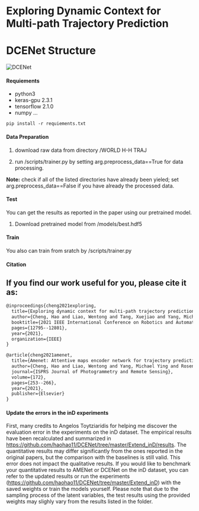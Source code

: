 Exploring  Dynamic  Context  for  Multi-path  Trajectory  Prediction
===


DCENet Structure
===
![DCENet](https://github.com/tanjatang/DCENet/blob/master/pipeline/pipeline.png)


#### Requiements
* python3
* keras-gpu 2.3.1
* tensorflow 2.1.0
* numpy
...

```
pip install -r requiements.txt
```
 
#### Data Preparation
1. download raw data from directory /WORLD H-H TRAJ

2. run /scripts/trainer.py by setting arg.preprocess_data==True for data processing.

**Note:** check if all of the listed directories have already been yieled; set arg.preprocess_data==False if you have already the processed data.

#### Test
You can get the results as reported in the paper using our pretrained model.
1. Download pretrained model from /models/best.hdf5

#### Train
You also can train from sratch by /scripts/trainer.py


#### Citation

If you find our work useful for you, please cite it as:
----
```html
@inproceedings{cheng2021exploring,
  title={Exploring dynamic context for multi-path trajectory prediction},
  author={Cheng, Hao and Liao, Wentong and Tang, Xuejiao and Yang, Michael Ying and Sester, Monika and Rosenhahn, Bodo},
  booktitle={2021 IEEE International Conference on Robotics and Automation (ICRA)},
  pages={12795--12801},
  year={2021},
  organization={IEEE}
}

@article{cheng2021amenet,
  title={Amenet: Attentive maps encoder network for trajectory prediction},
  author={Cheng, Hao and Liao, Wentong and Yang, Michael Ying and Rosenhahn, Bodo and Sester, Monika},
  journal={ISPRS Journal of Photogrammetry and Remote Sensing},
  volume={172},
  pages={253--266},
  year={2021},
  publisher={Elsevier}
}
```

#### Update the errors in the inD experiments
First, many credits to Angelos Toytziaridis for helping me discover the evaluation error in the experiments on the inD dataset.
The empirical results have been recalculated and summarized in https://github.com/haohao11/DCENet/tree/master/Extend_inD/results.
The quantitative results may differ significantly from the ones reported in the original papers, but the comparison with the baselines is still valid.
This error does not impact the qualitative results.
If you would like to benchmark your quantitative results to AMENet or DCENet on the inD dataset, you can refer to the updated results or run the experiments (https://github.com/haohao11/DCENet/tree/master/Extend_inD) with the saved weights or train the models yourself.
Please note that due to the sampling process of the latent variables, the test results using the provided weights may slighly vary from the results listed in the folder. 
